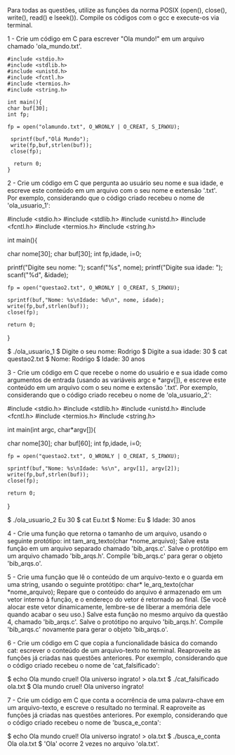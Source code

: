 

Para todas as questões, utilize as funções da norma POSIX (open(), close(), write(), read() e lseek()). Compile os códigos com o gcc e execute-os via terminal.

1 -    Crie um código em C para escrever "Ola mundo!" em um arquivo chamado 'ola_mundo.txt'.

    #include <stdio.h>
    #include <stdlib.h>
    #include <unistd.h>
    #include <fcntl.h>
    #include <termios.h>
    #include <string.h>

    int main(){
    char buf[30];
    int fp;

    fp = open("olamundo.txt", O_WRONLY | O_CREAT, S_IRWXU);	

     sprintf(buf,"Olá Mundo");
     write(fp,buf,strlen(buf));
     close(fp);

      return 0;
    }
  
2 -    Crie um código em C que pergunta ao usuário seu nome e sua idade, e escreve este conteúdo em um arquivo com o seu nome e extensão '.txt'. Por exemplo, considerando que o código criado recebeu o nome de 'ola_usuario_1':

  #include <stdio.h>
  #include <stdlib.h>
  #include <unistd.h>
  #include <fcntl.h>
  #include <termios.h>
  #include <string.h>

  int main(){

  char nome[30];
  char buf[30];
  int fp,idade, i=0;

  printf("Digite seu nome: ");
  scanf("%s", nome);
  printf("Digite sua idade: ");
  scanf("%d", &idade);

    fp = open("questao2.txt", O_WRONLY | O_CREAT, S_IRWXU);	

    sprintf(buf,"Nome: %s\nIdade: %d\n", nome, idade);
    write(fp,buf,strlen(buf));
    close(fp);

    return 0;
  }

$ ./ola_usuario_1
$ Digite o seu nome: Rodrigo
$ Digite a sua idade: 30
$ cat questao2.txt
$ Nome: Rodrigo
$ Idade: 30 anos

3 -     Crie um código em C que recebe o nome do usuário e e sua idade como argumentos de entrada (usando as variáveis argc e 
*argv[]), e escreve este conteúdo em um arquivo com o seu nome e extensão '.txt'. Por exemplo, considerando que o código criado 
recebeu o nome de 'ola_usuario_2':

  #include <stdio.h>
  #include <stdlib.h>
  #include <unistd.h>
  #include <fcntl.h>
  #include <termios.h>
  #include <string.h>

  int main(int argc, char*argv[]){

  char nome[30];
  char buf[60];
  int fp,idade, i=0;



    fp = open("questao2.txt", O_WRONLY | O_CREAT, S_IRWXU);	

    sprintf(buf,"Nome: %s\nIdade: %s\n", argv[1], argv[2]);
    write(fp,buf,strlen(buf));
    close(fp);

    return 0;
  }


$ ./ola_usuario_2 Eu 30
$ cat Eu.txt
$ Nome: Eu
$ Idade: 30 anos

4 -     Crie uma função que retorna o tamanho de um arquivo, usando o seguinte protótipo: int tam_arq_texto(char *nome_arquivo); 
Salve esta função em um arquivo separado chamado 'bib_arqs.c'. Salve o protótipo em um arquivo chamado 'bib_arqs.h'. 
Compile 'bib_arqs.c' para gerar o objeto 'bib_arqs.o'.

5 -    Crie uma função que lê o conteúdo de um arquivo-texto e o guarda em uma string, usando o seguinte protótipo: 
char* le_arq_texto(char *nome_arquivo); Repare que o conteúdo do arquivo é armazenado em um vetor interno à função, 
e o endereço do vetor é retornado ao final. (Se você alocar este vetor dinamicamente, lembre-se de liberar a memória 
dele quando acabar o seu uso.) Salve esta função no mesmo arquivo da questão 4, chamado 'bib_arqs.c'.
Salve o protótipo no arquivo 'bib_arqs.h'. Compile 'bib_arqs.c' novamente para gerar o objeto 'bib_arqs.o'.

6 -    Crie um código em C que copia a funcionalidade básica do comando cat: escrever o conteúdo de um arquivo-texto no terminal. 
Reaproveite as funções já criadas nas questões anteriores. Por exemplo, considerando que o código criado recebeu o nome de
'cat_falsificado':

$ echo Ola mundo cruel! Ola universo ingrato! > ola.txt
$ ./cat_falsificado ola.txt
$ Ola mundo cruel! Ola universo ingrato!

7 -     Crie um código em C que conta a ocorrência de uma palavra-chave em um arquivo-texto, e escreve o resultado no terminal. R
eaproveite as funções já criadas nas questões anteriores. Por exemplo, considerando que o código criado recebeu o nome de 
'busca_e_conta':

$ echo Ola mundo cruel! Ola universo ingrato! > ola.txt
$ ./busca_e_conta Ola ola.txt
$ 'Ola' ocorre 2 vezes no arquivo 'ola.txt'.


